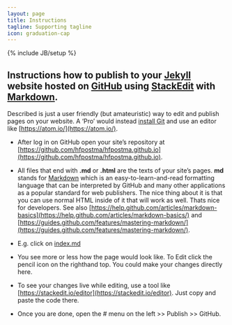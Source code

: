 ```yaml
---
layout: page
title: Instructions
tagline: Supporting tagline
icon: graduation-cap
---
```

{% include JB/setup %}

## Instructions how to publish to your [Jekyll](http://jekyllrb.com/) website hosted on [GitHub](https://github.com/) using [StackEdit](https://stackedit.io/) with [Markdown](http://daringfireball.net/projects/markdown/syntax).

Described is just a user friendly (but amateuristic) way to edit and publish pages on your website. A ‘Pro’ would instead [install Git](https://help.github.com/articles/set-up-git/) and use an editor like [https://atom.io/](https://atom.io/).

*   After log in on GitHub open your site’s repository at [https://github.com/hfpostma/hfpostma.github.io](https://github.com/hfpostma/hfpostma.github.io).
*   All files that end with **.md** or **.html** are the texts of your site’s pages. **md** stands for [Markdown](http://www.google.com/url?q=http%3A%2F%2Fdaringfireball.net%2Fprojects%2Fmarkdown%2Fsyntax&sa=D&sntz=1&usg=AFQjCNEptifCNdy4hoJdAyCKUye3PfRngA) which is an easy-to-learn-and-read formatting language that can be interpreted by GitHub and many other applications as a popular standard for web publishers. The nice thing about it is that you can use normal HTML inside of it that will work as well. Thats nice for developers. See also [https://help.github.com/articles/markdown-basics](https://help.github.com/articles/markdown-basics/) and [https://guides.github.com/features/mastering-markdown/](https://guides.github.com/features/mastering-markdown/).
*   E.g. click on [index.md](https://github.com/hfpostma/hfpostma.github.io/blob/master/index.md)
*   You see more or less how the page would look like. To Edit click the pencil icon on the righthand top. You could make your changes directly here.


*   To see your changes live while editing, use a tool like [https://stackedit.io/editor](https://stackedit.io/editor). Just copy and paste the code there.
*   Once you are done, open the # menu on the left >> Publish >> GitHub.
